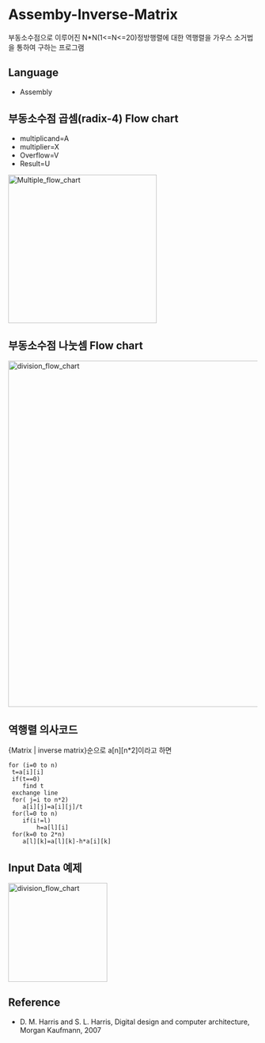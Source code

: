 # Assemby-Inverse-Matrix
부동소수점으로 이루어진 N*N(1<=N<=20)정방행렬에 대한 역행렬을 가우스 소거법을 통하여 구하는 프로그램

## Language
  * Assembly
## 부동소수점 곱셈(radix-4) Flow chart
  * multiplicand=A
  * multiplier=X
  * Overflow=V
  * Result=U
<img  width="300" alt="Multiple_flow_chart" src="https://user-images.githubusercontent.com/56907015/154195593-ee32e9bd-2648-40bc-9930-6d722800f4d4.png">

## 부동소수점 나눗셈 Flow chart
<img height="700" alt="division_flow_chart" src="https://user-images.githubusercontent.com/56907015/154195767-2833c8d3-d3a8-4f7a-a54b-878ea36ceb29.png">

## 역행렬 의사코드
{Matrix | inverse matrix}순으로 a[n][n*2]이라고 하면
```
for (i=0 to n) 
 t=a[i][i]
 if(t==0)
    find t
 exchange line
 for( j=i to n*2)
    a[i][j]=a[i][j]/t
 for(l=0 to n)
    if(i!=l)
        h=a[l][i]
 for(k=0 to 2*n)
    a[l][k]=a[l][k]-h*a[i][k]
```
## Input Data 예제
<img height="200" alt="division_flow_chart" src="https://user-images.githubusercontent.com/56907015/154198750-b59d5359-4b50-48f5-87a0-470bfa123281.png">

## Reference 
* D. M. Harris and S. L. Harris, Digital design and computer architecture, Morgan Kaufmann, 2007
